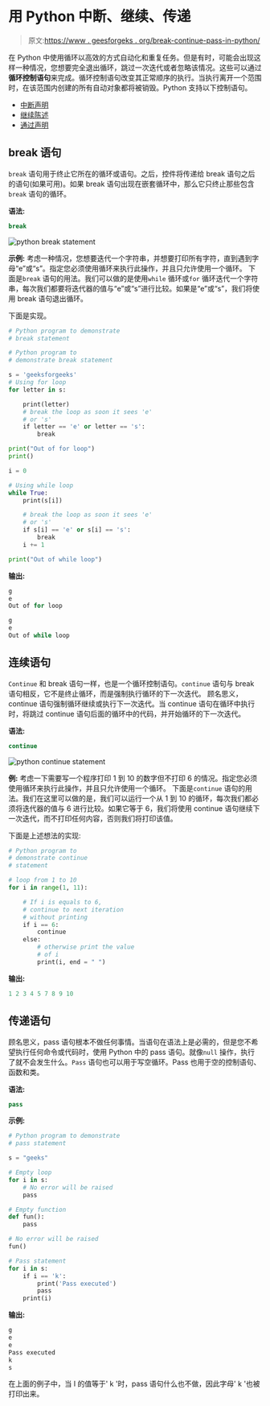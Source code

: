 # 用 Python 中断、继续、传递

> 原文:[https://www . geesforgeks . org/break-continue-pass-in-python/](https://www.geeksforgeeks.org/break-continue-and-pass-in-python/)

在 Python 中使用循环以高效的方式自动化和重复任务。但是有时，可能会出现这样一种情况，您想要完全退出循环，跳过一次迭代或者忽略该情况。这些可以通过**循环控制语句**来完成。循环控制语句改变其正常顺序的执行。当执行离开一个范围时，在该范围内创建的所有自动对象都将被销毁。Python 支持以下控制语句。

*   [中断声明](#break)
*   [继续陈述](#continue)
*   [通过声明](#pass)

## break 语句

`break` 语句用于终止它所在的循环或语句。之后，控件将传递给 break 语句之后的语句(如果可用)。如果 break 语句出现在嵌套循环中，那么它只终止那些包含`break` 语句的循环。

**语法:**

```py
break

```

![python break statement](img/77317e9b28dcb6f00e21f9084488906c.png)

**示例:**
考虑一种情况，您想要迭代一个字符串，并想要打印所有字符，直到遇到字母“e”或“s”。指定您必须使用循环来执行此操作，并且只允许使用一个循环。
下面是`break` 语句的用法。我们可以做的是使用`while` 循环或`for` 循环迭代一个字符串，每次我们都要将迭代器的值与“e”或“s”进行比较。如果是“e”或“s”，我们将使用 break 语句退出循环。

下面是实现。

```py
# Python program to demonstrate
# break statement

# Python program to 
# demonstrate break statement 

s = 'geeksforgeeks'
# Using for loop 
for letter in s: 

    print(letter) 
    # break the loop as soon it sees 'e' 
    # or 's' 
    if letter == 'e' or letter == 's': 
        break

print("Out of for loop") 
print() 

i = 0

# Using while loop 
while True: 
    print(s[i]) 

    # break the loop as soon it sees 'e' 
    # or 's' 
    if s[i] == 'e' or s[i] == 's': 
        break
    i += 1

print("Out of while loop")
```

**输出:**

```py
g
e
Out of for loop

g
e
Out of while loop

```

## 连续语句

`Continue` 和 break 语句一样，也是一个循环控制语句。`continue` 语句与 break 语句相反，它不是终止循环，而是强制执行循环的下一次迭代。
顾名思义，continue 语句强制循环继续或执行下一次迭代。当 continue 语句在循环中执行时，将跳过 continue 语句后面的循环中的代码，并开始循环的下一次迭代。

**语法:**

```py
continue

```

![python continue statement](img/728058be9347d22993a7322988a2098e.png)

**例:**
考虑一下需要写一个程序打印 1 到 10 的数字但不打印 6 的情况。指定您必须使用循环来执行此操作，并且只允许使用一个循环。
下面是`continue` 语句的用法。我们在这里可以做的是，我们可以运行一个从 1 到 10 的循环，每次我们都必须将迭代器的值与 6 进行比较。如果它等于 6，我们将使用 continue 语句继续下一次迭代，而不打印任何内容，否则我们将打印该值。

下面是上述想法的实现:

```py
# Python program to 
# demonstrate continue 
# statement 

# loop from 1 to 10 
for i in range(1, 11): 

    # If i is equals to 6,   
    # continue to next iteration   
    # without printing  
    if i == 6: 
        continue
    else: 
        # otherwise print the value 
        # of i 
        print(i, end = " ")
```

**输出:**

```py
1 2 3 4 5 7 8 9 10 

```

## 传递语句

顾名思义，pass 语句根本不做任何事情。当语句在语法上是必需的，但是您不希望执行任何命令或代码时，使用 Python 中的 pass 语句。就像`null` 操作，执行了就不会发生什么。`Pass` 语句也可以用于写空循环。Pass 也用于空的控制语句、函数和类。

**语法:**

```py
pass

```

**示例:**

```py
# Python program to demonstrate
# pass statement

s = "geeks"

# Empty loop
for i in s:
    # No error will be raised
    pass

# Empty function
def fun():
    pass

# No error will be raised
fun()

# Pass statement
for i in s:
    if i == 'k':
        print('Pass executed')
        pass
    print(i)
```

**输出:**

```py
g
e
e
Pass executed
k
s

```

在上面的例子中，当 I 的值等于' k '时，pass 语句什么也不做，因此字母' k '也被打印出来。